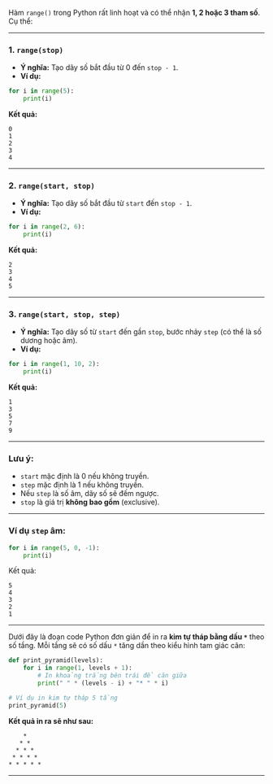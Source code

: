 Hàm `range()` trong Python rất linh hoạt và có thể nhận **1, 2 hoặc 3 tham số**. Cụ thể:

---

### 1. `range(stop)`

* **Ý nghĩa:** Tạo dãy số bắt đầu từ 0 đến `stop - 1`.
* **Ví dụ:**

```python
for i in range(5):
    print(i)
```

**Kết quả:**

```
0
1
2
3
4
```

---

### 2. `range(start, stop)`

* **Ý nghĩa:** Tạo dãy số bắt đầu từ `start` đến `stop - 1`.
* **Ví dụ:**

```python
for i in range(2, 6):
    print(i)
```

**Kết quả:**

```
2
3
4
5
```

---

### 3. `range(start, stop, step)`

* **Ý nghĩa:** Tạo dãy số từ `start` đến gần `stop`, bước nhảy `step` (có thể là số dương hoặc âm).
* **Ví dụ:**

```python
for i in range(1, 10, 2):
    print(i)
```

**Kết quả:**

```
1
3
5
7
9
```

---

### Lưu ý:

* `start` mặc định là 0 nếu không truyền.
* `step` mặc định là 1 nếu không truyền.
* Nếu `step` là số âm, dãy số sẽ đếm ngược.
* `stop` là giá trị **không bao gồm** (exclusive).

---

### Ví dụ `step` âm:

```python
for i in range(5, 0, -1):
    print(i)
```

Kết quả:

```
5
4
3
2
1
```
---
Dưới đây là đoạn code Python đơn giản để in ra **kim tự tháp bằng dấu `*`** theo số tầng. Mỗi tầng sẽ có số dấu `*` tăng dần theo kiểu hình tam giác cân:

```python
def print_pyramid(levels):
    for i in range(1, levels + 1):
        # In khoảng trắng bên trái để căn giữa
        print(" " * (levels - i) + "* " * i)

# Ví dụ in kim tự tháp 5 tầng
print_pyramid(5)
```

**Kết quả in ra sẽ như sau:**

```
    * 
   * * 
  * * * 
 * * * * 
* * * * * 
```

---

